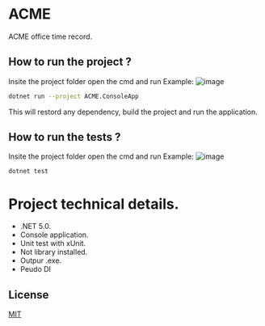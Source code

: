 # ACME
ACME office time record.

## How to run the project ?
Insite the project folder open the cmd and run 
Example: ![image](https://user-images.githubusercontent.com/9616466/148324232-91e12d4d-90c7-4433-901e-3b1d172d2894.png)
```bash
dotnet run --project ACME.ConsoleApp
```
This will restord any dependency, build the project and run the application.

## How to run the tests ?
Insite the project folder open the cmd and run 
Example: ![image](https://user-images.githubusercontent.com/9616466/148324232-91e12d4d-90c7-4433-901e-3b1d172d2894.png)
```bash
dotnet test
```



# Project technical details.
- .NET 5.0.
- Console application.
- Unit test with xUnit.
- Not library installed.
- Outpur .exe.
- Peudo DI

## License
[MIT](https://choosealicense.com/licenses/mit/)
